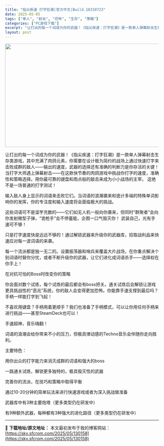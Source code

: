 ```yaml
---
title: "指尖疾速 打字狂潮|官方中文|Build.18310723"
date: 2025-05-05
tags: ["单人", "射击", "恐怖", "生存", "策略"]
categories: ["PC游戏下载"]
excerpt: "让打出的每一个词成为你的武器！《指尖疾速：打字狂潮》是一款单人弹幕射击生存类游戏，其中充满了肉鸽元素，你需要在设计极为简约的战场上通过快速打字来击败成群的敌人——输出的速度，武器的选择还有准确的判断力是你存活的关键！ 当打字大师遇上弹幕射击——在这款快节奏的肉鸽游戏中挑战你打字的速度，准确性和策略选&hellip;"
layout: post
---
```


<img class="aligncenter size-full wp-image-130147" src="https://sky.sfcrom.com/wp-content/uploads/2025/05/2025050502463258.webp" alt="" width="600" height="338" />

让打出的每一个词成为你的武器！《指尖疾速：打字狂潮》是一款单人弹幕射击生存类游戏，其中充满了肉鸽元素，你需要在设计极为简约的战场上通过快速打字来击败成群的敌人——输出的速度，武器的选择还有准确的判断力是你存活的关键！
当打字大师遇上弹幕射击——在这款快节奏的肉鸽游戏中挑战你打字的速度，准确性和策略选择。用你最可靠的键盘和雨点般的敲击来成为小小战场的主宰。
这绝不是一场普通的打字测试！

输入敌人身上显示的词语来击败它们。当词语的浪潮袭来和诡计多端的特殊单词影响你的发挥，你的专注度和输入速度将会面临极大的挑战。

这些词语可不是滥竽充数的——它们如无人机一般向你袭来，但同时“群聚者”会向你发射微型子弹，“诡枪手”会不停蓄能，企图一口气毁灭你！
武装自己，光有手速可不够！

只是打字速度快是远远不够的！通过解锁武器来升级你的武器库，拾取战利品来快速应对每一波词语的来袭。

每一个流派都是独一无二的。设置振荡器和哨兵来覆盖大片战场，在你重点解决个别词语时替你分忧，或者不断升级你的武器，让它们进化成词语杀手——选择权在你手上！

在对抗可怕的Boss时改变你的策略

你会面对数个试炼，每个试炼的最后都会有boss把关。通关试炼后会解锁让游戏更具挑战性的“恶兆”系统，你的敌人会变得更加恐怖。你能靠手速支撑到最后吗？
手柄一样能打字到飞起！

不喜欢用键盘？手柄用着更顺手？我们也准备了手柄模式，可以让你用任何手柄来进行挑战——甚至SteamDeck也可以！

手速超神，音乐嗨翻！

词语的浪潮会给你带来不小的压力，但极具律动感的Techno音乐会伴随你走向胜利。

主要特色：

用你出众的打字能力来消灭成群的词语和强大的boss

一路通关试炼，解锁更多独特的，极具毁灭性的武器

完善你的流派，在技巧和策略中取得平衡

通过10-20分钟的简单玩法来进行快速游戏或者为深入挑战做准备

武器库中有3种主要炮塔（更多类型仍在研发中）

有9种额外武器，每种都有3种强大的进化路径（更多类型仍在研发中）

---
📖 **下载地址/原文地址：** 本文最初发布于我的博客网站：[https://sky.sfcrom.com/2025/05/130158](https://sky.sfcrom.com/2025/05/130158)
